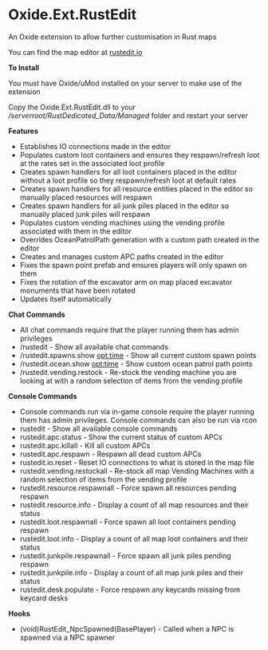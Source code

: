 # Oxide.Ext.RustEdit
An Oxide extension to allow further customisation in Rust maps

You can find the map editor at [rustedit.io](https://www.rustedit.io "rustedit.io")

**To Install**

You must have Oxide/uMod installed on your server to make use of the extension

Copy the Oxide.Ext.RustEdit.dll to your */serverroot/RustDedicated_Data/Managed* folder and restart your server

**Features**
* Establishes IO connections made in the editor
* Populates custom loot containers and ensures they respawn/refresh loot at the rates set in the associated loot profile
* Creates spawn handlers for all loot containers placed in the editor without a loot profile so they respawn/refresh loot at default rates
* Creates spawn handlers for all resource entities placed in the editor so manually placed resources will respawn
* Creates spawn handlers for all junk piles placed in the editor so manually placed junk piles will respawn
* Populates custom vending machines using the vending profile associated with them in the editor
* Overrides OceanPatrolPath generation with a custom path created in the editor
* Creates and manages custom APC paths created in the editor
* Fixes the spawn point prefab and ensures players will only spawn on them
* Fixes the rotation of the excavator arm on map placed excavator monuments that have been rotated
* Updates itself automatically

**Chat Commands**
* All chat commands require that the player running them has admin privileges
* /rustedit - Show all available chat commands
* /rustedit.spawns.show <opt:time> - Show all current custom spawn points
* /rustedit.ocean.show <opt:time> - Show custom ocean patrol path points
* /rustedit.vending.restock - Re-stock the vending machine you are looking at with a random selection of items from the vending profile

**Console Commands**
* Console commands run via in-game console require the player running them has admin privileges. Console commands can also be run via rcon
* rustedit - Show all available console commands
* rustedit.apc.status - Show the current status of custom APCs
* rustedit.apc.killall - Kill all custom APCs
* rustedit.apc.respawn - Respawn all dead custom APCs
* rustedit.io.reset - Reset IO connections to what is stored in the map file
* rustedit.vending.restockall - Re-stock all map Vending Machines with a random selection of items from the vending profile
* rustedit.resource.respawnall - Force spawn all resources pending respawn
* rustedit.resource.info - Display a count of all map resources and their status
* rustedit.loot.respawnall - Force spawn all loot containers pending respawn
* rustedit.loot.info - Display a count of all map loot containers and their status
* rustedit.junkpile.respawnall - Force spawn all junk piles pending respawn
* rustedit.junkpile.info - Display a count of all map junk piles and their status
* rustedit.desk.populate - Force respawn any keycards missing from keycard desks

**Hooks**
* (void)RustEdit_NpcSpawned(BasePlayer) - Called when a NPC is spawned via a NPC spawner
